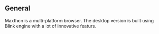 ## General

Maxthon is a multi-platform browser. The desktop version is built using Blink engine with a lot of innovative featurs. 


